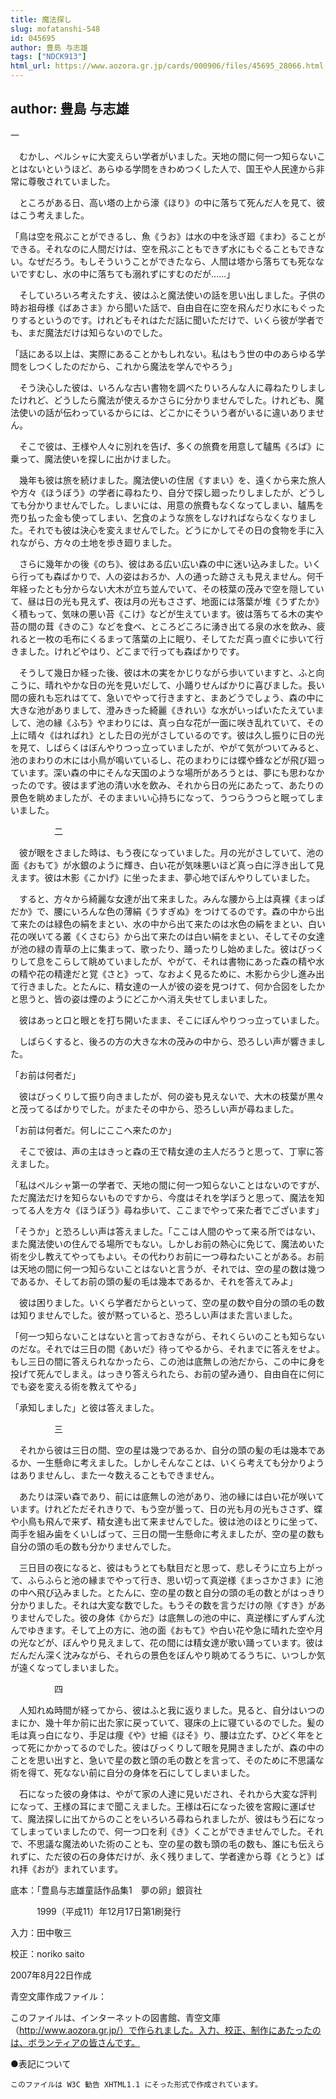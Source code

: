 ```yaml
---
title: 魔法探し
slug: mofatanshi-548
id: 045695
author: 豊島 与志雄
tags: ["NDCK913"]
html_url: https://www.aozora.gr.jp/cards/000906/files/45695_28066.html
---
```


## author: 豊島 与志雄

一



　むかし、ペルシャに大変えらい学者がいました。天地の間に何一つ知らないことはないというほど、あらゆる学問をきわめつくした人で、国王や人民達から非常に尊敬されていました。

　ところがある日、高い塔の上から濠《ほり》の中に落ちて死んだ人を見て、彼はこう考えました。

「鳥は空を飛ぶことができるし、魚《うお》は水の中を泳ぎ廻《まわ》ることができる。それなのに人間だけは、空を飛ぶこともできず水にもぐることもできない。なぜだろう。もしそういうことができたなら、人間は塔から落ちても死なないですむし、水の中に落ちても溺れずにすむのだが……」

　そしていろいろ考えたすえ、彼はふと魔法使いの話を思い出しました。子供の時お祖母様《ばあさま》から聞いた話で、自由自在に空を飛んだり水にもぐったりするというのです。けれどもそれはただ話に聞いただけで、いくら彼が学者でも、まだ魔法だけは知らないのでした。

「話にある以上は、実際にあることかもしれない。私はもう世の中のあらゆる学問をしつくしたのだから、これから魔法を学んでやろう」

　そう決心した彼は、いろんな古い書物を調べたりいろんな人に尋ねたりしましたけれど、どうしたら魔法が使えるかさらに分かりませんでした。けれども、魔法使いの話が伝わっているからには、どこかにそういう者がいるに違いありません。

　そこで彼は、王様や人々に別れを告げ、多くの旅費を用意して驢馬《ろば》に乗って、魔法使いを探しに出かけました。

　幾年も彼は旅を続けました。魔法使いの住居《すまい》を、遠くから来た旅人や方々《ほうぼう》の学者に尋ねたり、自分で探し廻ったりしましたが、どうしても分かりませんでした。しまいには、用意の旅費もなくなってしまい、驢馬を売り払った金も使ってしまい、乞食のような旅をしなければならなくなりました。それでも彼は決心を変えませんでした。どうにかしてその日の食物を手に入れながら、方々の土地を歩き廻りました。

　さらに幾年かの後《のち》、彼はある広い広い森の中に迷い込みました。いくら行っても森ばかりで、人の姿はおろか、人の通った跡さえも見えません。何千年経ったとも分からない大木が立ち並んでいて、その枝葉の茂みで空を隠していて、昼は日の光も見えず、夜は月の光もささず、地面には落葉が堆《うずたか》く積もって、気味の悪い苔《こけ》などが生えています。彼は落ちてる木の実や苔の間の茸《きのこ》などを食べ、ところどころに湧き出てる泉の水を飲み、疲れると一枚の毛布にくるまって落葉の上に眠り、そしてただ真っ直ぐに歩いて行きました。けれどやはり、どこまで行っても森ばかりです。

　そうして幾日か経った後、彼は木の実をかじりながら歩いていますと、ふと向こうに、晴れやかな日の光を見いだして、小踊りせんばかりに喜びました。長い間の疲れも忘れはてて、急いでやって行きますと、まあどうでしょう、森の中に大きな池がありまして、澄みきった綺麗《きれい》な水がいっぱいたたえていまして、池の縁《ふち》やまわりには、真っ白な花が一面に咲き乱れていて、その上に晴々《はればれ》とした日の光がさしているのです。彼は久し振りに日の光を見て、しばらくはぼんやりつっ立っていましたが、やがて気がついてみると、池のまわりの木には小鳥が鳴いているし、花のまわりには蝶や蜂などが飛び廻っています。深い森の中にそんな天国のような場所があろうとは、夢にも思わなかったのです。彼はまず池の清い水を飲み、それから日の光にあたって、あたりの景色を眺めましたが、そのままいい心持ちになって、うつらうつらと眠ってしまいました。





　　　　　二



　彼が眼をさました時は、もう夜になっていました。月の光がさしていて、池の面《おもて》が水銀のように輝き、白い花が気味悪いほど真っ白に浮き出して見えます。彼は木影《こかげ》に坐ったまま、夢心地でぼんやりしていました。

　すると、方々から綺麗な女達が出て来ました。みんな腰から上は真裸《まっぱだか》で、腰にいろんな色の薄絹《うすぎぬ》をつけてるのです。森の中から出て来たのは緑色の絹をまとい、水の中から出て来たのは水色の絹をまとい、白い花の咲いてる叢《くさむら》から出て来たのは白い絹をまとい、そしてその女達が池の緑の青草の上に集まって、歌ったり、踊ったりし始めました。彼はびっくりして息をこらして眺めていましたが、やがて、それは書物にあった森の精や水の精や花の精達だと覚《さと》って、なおよく見るために、木影から少し進み出て行きました。とたんに、精女達の一人が彼の姿を見つけて、何か合図をしたかと思うと、皆の姿は煙のようにどこかへ消え失せてしまいました。

　彼はあっと口と眼とを打ち開いたまま、そこにぼんやりつっ立っていました。

　しばらくすると、後ろの方の大きな木の茂みの中から、恐ろしい声が響きました。

「お前は何者だ」

　彼はびっくりして振り向きましたが、何の姿も見えないで、大木の枝葉が黒々と茂ってるばかりでした。がまたその中から、恐ろしい声が尋ねました。

「お前は何者だ。何しにここへ来たのか」

　そこで彼は、声の主はきっと森の王で精女達の主人だろうと思って、丁寧に答えました。

「私はペルシャ第一の学者で、天地の間に何一つ知らないことはないのですが、ただ魔法だけを知らないものですから、今度はそれを学ぼうと思って、魔法を知ってる人を方々《ほうぼう》尋ね歩いて、ここまでやって来た者でございます」

「そうか」と恐ろしい声は答えました。「ここは人間のやって来る所ではない、また魔法使いの住んでる場所でもない。しかしお前の熱心に免じて、魔法めいた術を少し教えてやってもよい。その代わりお前に一つ尋ねたいことがある。お前は天地の間に何一つ知らないことはないと言うが、それでは、空の星の数は幾つであるか、そしてお前の頭の髪の毛は幾本であるか、それを答えてみよ」

　彼は困りました。いくら学者だからといって、空の星の数や自分の頭の毛の数は知りませんでした。彼が黙っていると、恐ろしい声はまた言いました。

「何一つ知らないことはないと言っておきながら、それくらいのことも知らないのだな。それでは三日の間《あいだ》待ってやるから、それまでに答えをせよ。もし三日の間に答えられなかったら、この池は底無しの池だから、この中に身を投げて死んでしまえ。はっきり答えられたら、お前の望み通り、自由自在に何にでも姿を変える術を教えてやる」

「承知しました」と彼は答えました。





　　　　　三



　それから彼は三日の間、空の星は幾つであるか、自分の頭の髪の毛は幾本であるか、一生懸命に考えました。しかしそんなことは、いくら考えても分かりようはありませんし、また一々数えることもできません。

　あたりは深い森であり、前には底無しの池があり、池の縁には白い花が咲いています。けれどただそれきりで、もう空が曇って、日の光も月の光もささず、蝶や小鳥も飛んで来ず、精女達も出て来ませんでした。彼は池のほとりに坐って、両手を組み歯をくいしばって、三日の間一生懸命に考えましたが、空の星の数も自分の頭の毛の数も分かりませんでした。

　三日目の夜になると、彼はもうとても駄目だと思って、悲しそうに立ち上がって、ふらふらと池の縁までやって行き、思い切って真逆様《まっさかさま》に池の中へ飛び込みました。とたんに、空の星の数と自分の頭の毛の数とがはっきり分かりました。それは大変な数でした。もうその数を言うだけの隙《すき》がありませんでした。彼の身体《からだ》は底無しの池の中に、真逆様にずんずん沈んでゆきます。そして上の方に、池の面《おもて》や白い花や急に晴れた空や月の光などが、ぼんやり見えまして、花の間には精女達が歌い踊っています。彼はだんだん深く沈みながら、それらの景色をぼんやり眺めてるうちに、いつしか気が遠くなってしまいました。





　　　　　四



　人知れぬ時間が経ってから、彼はふと我に返りました。見ると、自分はいつのまにか、幾十年か前に出た家に戻っていて、寝床の上に寝ているのでした。髪の毛は真っ白になり、手足は痩《や》せ細《ほそ》り、腰は立たず、ひどく年をとって死にかかってるのでした。彼はびっくりして眼を見開きましたが、森の中のことを思い出すと、急いで星の数と頭の毛の数とを言って、そのために不思議な術を得て、死なない前に自分の身体を石にしてしまいました。

　石になった彼の身体は、やがて家の人達に見いだされ、それから大変な評判になって、王様の耳にまで聞こえました。王様は石になった彼を宮殿に運ばせて、魔法探しに出てからのことをいろいろ尋ねられましたが、彼はもう石になってしまっていましたので、何一つ口を利《き》くことができませんでした。それで、不思議な魔法めいた術のことも、空の星の数も頭の毛の数も、誰にも伝えられずに、ただ彼の石の身体だけが、永く残りまして、学者達から尊《とうと》ばれ拝《おが》まれています。













底本：「豊島与志雄童話作品集1　夢の卵」銀貨社


　　　1999（平成11）年12月17日第1刷発行

入力：田中敬三

校正：noriko saito

2007年8月22日作成

青空文庫作成ファイル：

このファイルは、インターネットの図書館、青空文庫（http://www.aozora.gr.jp/）で作られました。入力、校正、制作にあたったのは、ボランティアの皆さんです。











●表記について


	このファイルは W3C 勧告 XHTML1.1 にそった形式で作成されています。